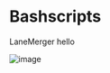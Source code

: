 # Bashscripts
LaneMerger
hello


![image](https://user-images.githubusercontent.com/100321504/163475324-5cce7db8-c8fb-4a0e-927c-1af4e7a675f8.png)
